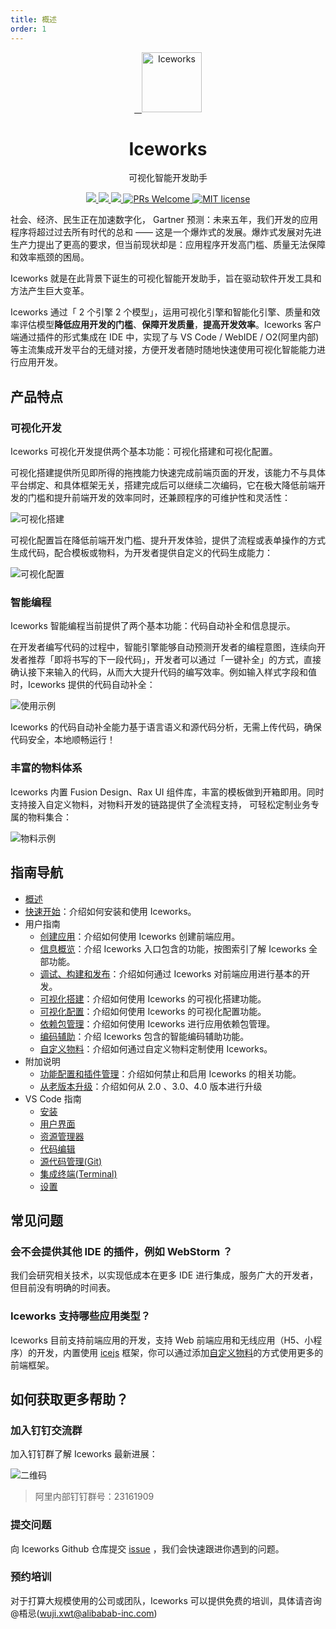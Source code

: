```yaml
---
title: 概述
order: 1
---
```


<p align="center">
  <a href="https://ice.work">
    <img alt="Iceworks" src="https://img.alicdn.com/tfs/TB1kDZlXBBh1e4jSZFhXXcC9VXa-256-256.png" width="96">
  </a>
</p>
<h1 align="center">Iceworks</h1>
<p align="center">可视化智能开发助手</p>
<p align="center">
  <a href="https://marketplace.visualstudio.com/items?itemName=iceworks-team.iceworks">
    <img src="https://vsmarketplacebadge.apphb.com/version/iceworks-team.iceworks.svg?logo=visual-studio-code" />
  </a>
  <a href="https://marketplace.visualstudio.com/items?itemName=iceworks-team.iceworks">
    <img src="https://vsmarketplacebadge.apphb.com/installs-short/iceworks-team.iceworks.svg" />
  </a>
  <a href="https://marketplace.visualstudio.com/items?itemName=iceworks-team.iceworks&ssr=false#review-details">
    <img src="https://vsmarketplacebadge.apphb.com/rating-short/iceworks-team.iceworks.svg" />
  </a>
  <a href="https://github.com/ice-lab/iceworks/pulls">
    <img src="https://img.shields.io/badge/PRs-welcome-brightgreen.svg" alt="PRs Welcome" />
  </a>
  <a href="http://opensource.org/licenses/MIT">
    <img src="https://img.shields.io/badge/license-MIT-blue.svg" alt="MIT license" />
  </a>
</p>

社会、经济、民生正在加速数字化， Gartner 预测：未来五年，我们开发的应用程序将超过过去所有时代的总和 —— 这是一个爆炸式的发展。爆炸式发展对先进生产力提出了更高的要求，但当前现状却是：应用程序开发高门槛、质量无法保障和效率瓶颈的困局。

Iceworks 就是在此背景下诞生的可视化智能开发助手，旨在驱动软件开发工具和方法产生巨大变革。

Iceworks 通过「 2 个引擎 2 个模型」，运用可视化引擎和智能化引擎、质量和效率评估模型**降低应用开发的门槛**、**保障开发质量**，**提高开发效率**。Iceworks 客户端通过插件的形式集成在 IDE 中，实现了与 VS Code / WebIDE / O2(阿里内部) 等主流集成开发平台的无缝对接，方便开发者随时随地快速使用可视化智能能力进行应用开发。

## 产品特点

### 可视化开发

Iceworks 可视化开发提供两个基本功能：可视化搭建和可视化配置。

可视化搭建提供所见即所得的拖拽能力快速完成前端页面的开发，该能力不与具体平台绑定、和具体框架无关，搭建完成后可以继续二次编码，它在极大降低前端开发的门槛和提升前端开发的效率同时，还兼顾程序的可维护性和灵活性：

![可视化搭建](https://img.alicdn.com/tfs/TB1yTO8i8Bh1e4jSZFhXXcC9VXa-1440-900.png_790x10000.jpg)

可视化配置旨在降低前端开发门槛、提升开发体验，提供了流程或表单操作的方式生成代码，配合模板或物料，为开发者提供自定义的代码生成能力：

![可视化配置](https://img.alicdn.com/tfs/TB1VzS_i8Bh1e4jSZFhXXcC9VXa-1024-768.png_790x10000.jpg)

### 智能编程

Iceworks 智能编程当前提供了两个基本功能：代码自动补全和信息提示。

在开发者编写代码的过程中，智能引擎能够自动预测开发者的编程意图，连续向开发者推荐「即将书写的下一段代码」，开发者可以通过「一键补全」的方式，直接确认接下来输入的代码，从而大大提升代码的编写效率。例如输入样式字段和值时，Iceworks 提供的代码自动补全：

![使用示例](https://user-images.githubusercontent.com/56879942/87412958-3895e700-c5fc-11ea-88e2-3e3e78a07f9e.gif)

Iceworks 的代码自动补全能力基于语言语义和源代码分析，无需上传代码，确保代码安全，本地顺畅运行！

### 丰富的物料体系

Iceworks 内置 Fusion Design、Rax UI 组件库，丰富的模板做到开箱即用。同时支持接入自定义物料，对物料开发的链路提供了全流程支持， 可轻松定制业务专属的物料集合：

![物料示例](https://img.alicdn.com/tfs/TB1UjO9SET1gK0jSZFrXXcNCXXa-1000-750.png)

## 指南导航

- [概述](/docs/iceworks/about)
- [快速开始](/docs/iceworks/quick-start)：介绍如何安装和使用 Iceworks。
- 用户指南
    - [创建应用](/docs/iceworks/create-application)：介绍如何使用 Iceworks 创建前端应用。
    - [信息概览](/docs/iceworks/application-view)：介绍 Iceworks 入口包含的功能，按图索引了解 Iceworks 全部功能。
    - [调试、构建和发布](/docs/iceworks/flow)：介绍如何通过 Iceworks 对前端应用进行基本的开发。
    - [可视化搭建](/docs/iceworks/ui-builder)：介绍如何使用 Iceworks 的可视化搭建功能。
    - [可视化配置](/docs/iceworks/ui-settings)：介绍如何使用 Iceworks 的可视化配置功能。
    - [依赖包管理](/docs/iceworks/dependency)：介绍如何使用 Iceworks 进行应用依赖包管理。
    - [编码辅助](/docs/iceworks/intelli-sense)：介绍 Iceworks 包含的智能编码辅助功能。
    - [自定义物料](/docs/iceworks/material)：介绍如何通过自定义物料定制使用 Iceworks。
- 附加说明
    - [功能配置和插件管理](/docs/iceworks/settings)：介绍如何禁止和启用 Iceworks 的相关功能。
    - [从老版本升级](/docs/iceworks/upgrade-guidelines)：介绍如何从 2.0 、3.0、4.0 版本进行升级
- VS Code 指南
    - [安装](/docs/iceworks/install)
    - [用户界面](/docs/iceworks/user-interface)
    - [资源管理器](/docs/iceworks/explorer)
    - [代码编辑](/docs/iceworks/editor)
    - [源代码管理(Git)](/docs/iceworks/version-control)
    - [集成终端(Terminal)](/docs/iceworks/integrated-terminal)
    - [设置](/docs/iceworks/settings)

## 常见问题

### 会不会提供其他 IDE 的插件，例如 WebStorm ？

我们会研究相关技术，以实现低成本在更多 IDE 进行集成，服务广大的开发者，但目前没有明确的时间表。

### Iceworks 支持哪些应用类型？

Iceworks 目前支持前端应用的开发，支持 Web 前端应用和无线应用（H5、小程序）的开发，内置使用 [icejs](https://github.com/alibaba/ice) 框架，你可以通过添加[自定义物料](/docs/iceworks/)的方式使用更多的前端框架。

## 如何获取更多帮助？

### 加入钉钉交流群

加入钉钉群了解 Iceworks 最新进展：

![二维码](https://img.alicdn.com/tfs/TB1OdxtgIVl614jSZKPXXaGjpXa-490-672.png_360x10000.jpg)

> 阿里内部钉钉群号：23161909

### 提交问题

向 Iceworks Github 仓库提交 [issue](https://github.com/ice-lab/iceworks/issues/new?labels=iceworks) ，我们会快速跟进你遇到的问题。

### 预约培训

对于打算大规模使用的公司或团队，Iceworks 可以提供免费的培训，具体请咨询 @梧忌(wuji.xwt@alibabab-inc.com)